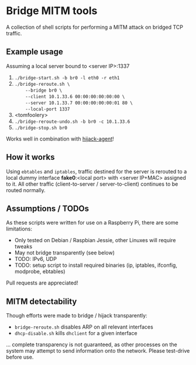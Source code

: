 Bridge MITM tools
=================

A collection of shell scripts for performing a MITM attack on bridged TCP traffic.

Example usage
-------------

Assuming a local server bound to \<server IP\>:1337

1. `./bridge-start.sh -b br0 -l eth0 -r eth1`
2. `./bridge-reroute.sh \`  
`    --bridge br0 \`  
`    --client 10.1.33.6 00:00:00:00:00:00 \`  
`    --server 10.1.33.7 00:00:00:00:00:01 80 \`  
`    --local-port 1337`
3. \<tomfoolery\>
4. `./bridge-reroute-undo.sh -b br0 -c 10.1.33.6`
5. `./bridge-stop.sh br0`

Works well in combination with [hijack-agent](https://github.com/rkok/hijack-agent)!

How it works
------------

Using `ebtables` and `iptables`, traffic destined for the server is rerouted to a local dummy interface __fake0__:\<local port\> with \<server IP+MAC\> assigned to it. All other traffic (client-to-server / server-to-client) continues to be routed normally.

Assumptions / TODOs
-------------------

As these scripts were written for use on a Raspberry Pi, there are some limitations:

- Only tested on Debian / Raspbian Jessie, other Linuxes will require tweaks
- May not bridge transparently (see below)
- TODO: IPv6, UDP
- TODO: setup script to install required binaries (ip, iptables, ifconfig, modprobe, ebtables)

Pull requests are appreciated!

MITM detectability
------------------

Though efforts were made to bridge / hijack transparently:

- `bridge-reroute.sh` disables ARP on all relevant interfaces
- `dhcp-disable.sh` kills `dhclient` for a given interface

... complete transparency is not guaranteed, as other processes on the system may attempt to send information onto the network. Please test-drive before use.

